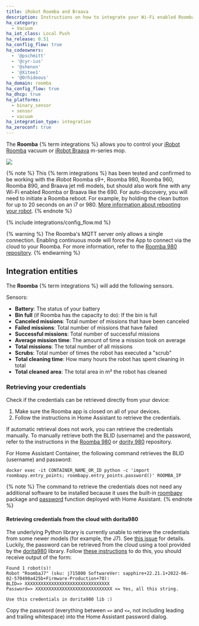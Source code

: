 ```yaml
---
title: iRobot Roomba and Braava
description: Instructions on how to integrate your Wi-Fi enabled Roomba and Braava within Home Assistant.
ha_category:
  - Vacuum
ha_iot_class: Local Push
ha_release: 0.51
ha_conflig_flow: true
ha_codeowners:
  - '@pschmitt'
  - '@cyr-ius'
  - '@shenxn'
  - '@Xitee1'
  - '@Orhideous'
ha_domain: roomba
ha_config_flow: true
ha_dhcp: true
ha_platforms:
  - binary_sensor
  - sensor
  - vacuum
ha_integration_type: integration
ha_zeroconf: true
---
```


The **Roomba** {% term integrations %} allows you to control your [iRobot Roomba](https://www.irobot.com/roomba) vacuum or [iRobot Braava](https://www.irobot.com/braava) m-series mop.

<p class='img'>
<img src='/images/screenshots/more-info-dialog-roomba.png' />
</p>

{% note %}
This {% term integrations %}  has been tested and confirmed to be working with the iRobot Roomba s9+, Roomba 980, Roomba 960, Roomba 890, and Braava jet m6 models, but should also work fine with any Wi-Fi enabled Roomba or Braava like the 690. For auto-discovery, you will need to initiate a Roomba reboot. For example, by holding the clean button for up to 20 seconds on an i7 or 980. [More information about rebooting your robot](https://homesupport.irobot.com/s/article/9087).
{% endnote %}

{% include integrations/config_flow.md %}

{% warning %}
The Roomba's MQTT server only allows a single connection. Enabling continuous mode will force the App to connect via the cloud to your Roomba. For more information, refer to the [Roomba 980 repository](https://github.com/NickWaterton/Roomba980-Python#firmware-2xx-notes).
{% endwarning %}

## Integration entities

The **Roomba** {% term integrations %} will add the following sensors.

Sensors:

- **Battery**: The status of your battery
- **Bin full** (if Roomba has the capacity to do): If the bin is full
- **Canceled missions**: Total number of missions that have been canceled
- **Failed missions**: Total number of missions that have failed
- **Successful missions**: Total number of successful missions
- **Average mission time**: The amount of time a mission took on average
- **Total missions**: The total number of all missions
- **Scrubs**: Total number of times the robot has executed a "scrub"
- **Total cleaning time**: How many hours the robot has spent cleaning in total
- **Total cleaned area**: The total area in m² the robot has cleaned

### Retrieving your credentials

Check if the credentials can be retrieved directly from your device:

1. Make sure the Roomba app is closed on all of your devices.
2. Follow the instructions in Home Assistant to retrieve the credentials.

If automatic retrieval does not work, you can retrieve the credentials manually. To manually retrieve both the BLID (username) and the password, refer to the instructions in the [Roomba 980](https://github.com/NickWaterton/Roomba980-Python#how-to-get-your-usernameblid-and-password) or [dority 980](https://github.com/koalazak/dorita980#how-to-get-your-usernameblid-and-password) repository.

For Home Assistant Container, the following command retrieves the BLID (username) and password:

```shell
docker exec -it CONTAINER_NAME_OR_ID python -c 'import roombapy.entry_points; roombapy.entry_points.password()' ROOMBA_IP
```

{% note %}
The command to retrieve the credentials does not need any additional software to be installed because it uses the built-in [roombapy](https://github.com/pschmitt/roombapy) package and [password](https://github.com/pschmitt/roombapy/blob/1.6.1/roomba/entry_points.py#L20) function deployed with Home Assistant.
{% endnote %}

#### Retrieving credentials from the cloud with dorita980

The underlying Python library is currently unable to retrieve the credentials from some newer models (for example, the J7). See [this issue](https://github.com/pschmitt/roombapy/issues/97) for details. Luckily, the password can be retrieved from the cloud using a tool provided by the [dorita980](https://github.com/koalazak/dorita980) library. Follow [these instructions](https://github.com/koalazak/dorita980#how-to-get-your-usernameblid-and-password) to do this, you should receive output of the form:

```shell
Found 1 robot(s)!
Robot "RoombaJ7" (sku: j715800 SoftwareVer: sapphire+22.21.1+2022-06-02-570490a425b+Firmware-Production+70):
BLID=> XXXXXXXXXXXXXXXXXXXXXXXXXXXXXXXX
Password=> XXXXXXXXXXXXXXXXXXXXXXXXXXXXX <= Yes, all this string.

Use this credentials in dorita980 lib :)
```

Copy the password (everything between `=>` and `<=`, not including leading and trailing whitespace) into the Home Assistant password dialog.

